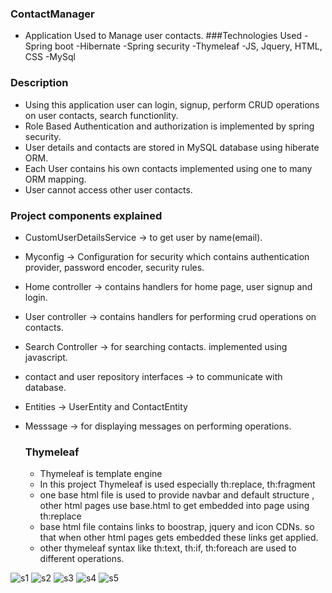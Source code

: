 ### ContactManager
- Application Used to Manage user contacts.
###Technologies Used
-Spring boot
-Hibernate
-Spring security
-Thymeleaf
-JS, Jquery, HTML, CSS
-MySql

 ### Description
 - Using this application user can login, signup, perform CRUD operations on user contacts, search functionlity.
 - Role Based Authentication and authorization is implemented by spring security.
 - User details and contacts are stored in MySQL database using hiberate ORM.
 - Each User contains his own contacts implemented using one to many ORM mapping.
 - User cannot access other user contacts.

 ### Project components explained
 - CustomUserDetailsService -> to get user by name(email).
 - Myconfig -> Configuration for security which contains authentication provider, password encoder, security rules.
 - Home controller -> contains handlers for home page, user signup and login.
 - User controller -> contains handlers for performing crud operations on contacts.
 - Search Controller -> for searching contacts. implemented using javascript.
 - contact and user repository interfaces -> to communicate with database.
 - Entities -> UserEntity and ContactEntity
 - Messsage -> for displaying messages on performing operations.
 
   ### Thymeleaf
   - Thymeleaf is template engine
   - In this project Thymeleaf is used especially th:replace, th:fragment
   - one base html file is used to provide navbar and default structure , other html pages use base.html to get embedded into page using th:replace
   - base html file contains links to boostrap, jquery and icon CDNs. so that when other html pages gets embedded these links get applied.
   - other thymeleaf syntax like th:text, th:if, th:foreach are used to different operations.
   
![s1](https://user-images.githubusercontent.com/81795770/236774403-989e59d2-8838-458b-bd39-372784edfc83.png)
![s2](https://user-images.githubusercontent.com/81795770/236774433-37191b71-b941-4864-86d0-5f775fe70900.png)
![s3](https://user-images.githubusercontent.com/81795770/236774452-74be15b7-7c49-430a-904b-beec31bc2def.png)
![s4](https://user-images.githubusercontent.com/81795770/236774362-8653287c-420c-4d82-aac7-fffe662f2d2a.png)
![s5](https://user-images.githubusercontent.com/81795770/236774481-e9409b15-e120-4ca7-8856-f56c21d5120b.png)




